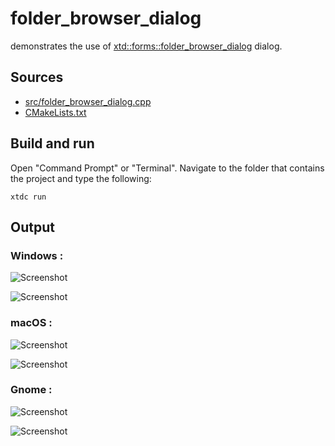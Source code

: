 # folder_browser_dialog

demonstrates the use of [xtd::forms::folder_browser_dialog](https://gammasoft71.github.io/xtd/reference_guides/latest/classxtd_1_1forms_1_1folder__browser__dialog.html) dialog.

## Sources

* [src/folder_browser_dialog.cpp](src/folder_browser_dialog.cpp)
* [CMakeLists.txt](CMakeLists.txt)

## Build and run

Open "Command Prompt" or "Terminal". Navigate to the folder that contains the project and type the following:

```shell
xtdc run
```

## Output

### Windows :

![Screenshot](../../../../docs/pictures/examples/folder_browser_dialog_w.png)

![Screenshot](../../../../docs/pictures/examples/folder_browser_dialog_wd.png)

### macOS :

![Screenshot](../../../../docs/pictures/examples/folder_browser_dialog_m.png)

![Screenshot](../../../../docs/pictures/examples/folder_browser_dialog_md.png)

### Gnome :

![Screenshot](../../../../docs/pictures/examples/folder_browser_dialog_g.png)

![Screenshot](../../../../docs/pictures/examples/folder_browser_dialog_gd.png)
